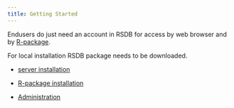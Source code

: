 ```yaml
---
title: Getting Started
---
```


Endusers do just need an account in RSDB for access by web browser and by [R-package](../r_package_installation).

For local installation RSDB package needs to be downloaded.

- [server installation](../server_installation)

- [R-package installation](../r_package_installation)

- [Administration](../administration)